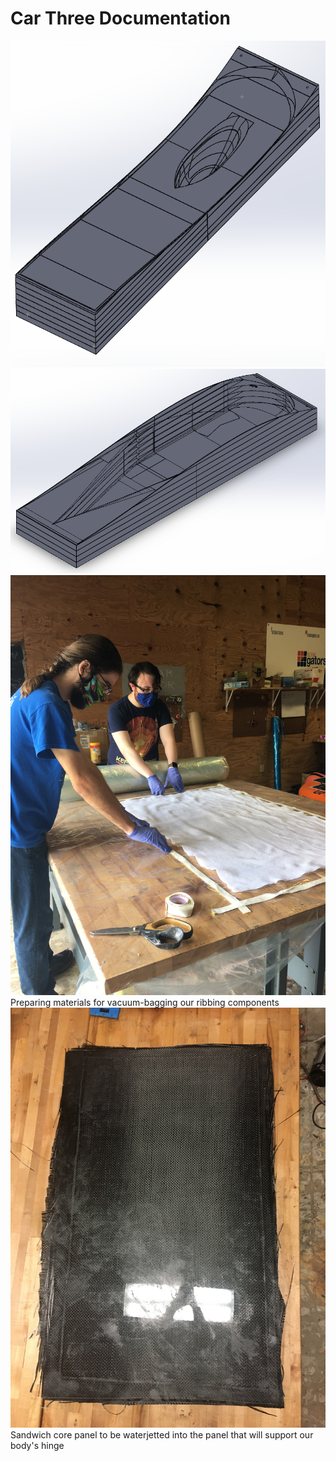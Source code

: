 Car Three Documentation
===
![Screenshot of Negative Bottom Mold](/AeroBody/Composites/Picture12.png)
![Screenshot of Negative Top Mold](/AeroBody/Composites/Picture13.png)
![Team Laying Up Panel](/AeroBody/Composites/Picture10.jpg)
Preparing materials for vacuum-bagging our ribbing components
![Carbon Fiber Panel](/AeroBody/Composites/Picture11.jpg)
Sandwich core panel to be waterjetted into the panel that will support our body's hinge